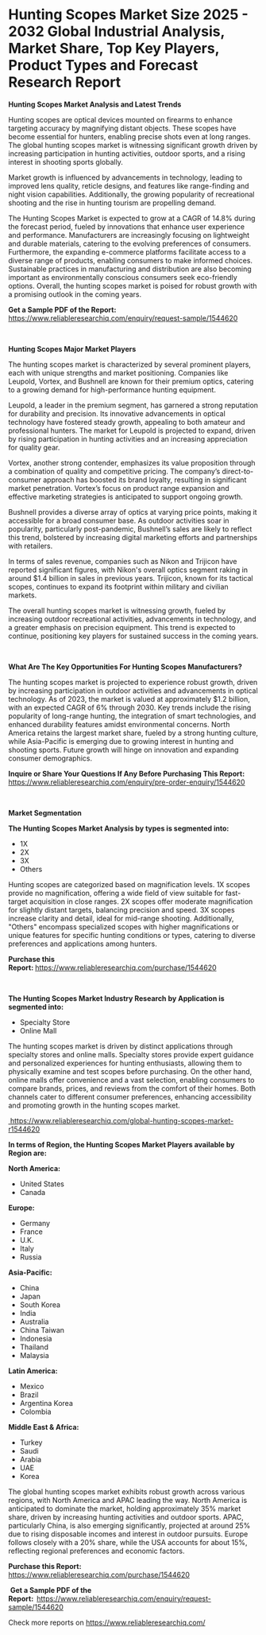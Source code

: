 <p><h1>Hunting Scopes Market Size 2025 - 2032 Global Industrial Analysis, Market Share, Top Key Players, Product Types and Forecast Research Report</h1></p><p><strong>Hunting Scopes Market Analysis and Latest Trends</strong></p>
<p><p>Hunting scopes are optical devices mounted on firearms to enhance targeting accuracy by magnifying distant objects. These scopes have become essential for hunters, enabling precise shots even at long ranges. The global hunting scopes market is witnessing significant growth driven by increasing participation in hunting activities, outdoor sports, and a rising interest in shooting sports globally.</p><p>Market growth is influenced by advancements in technology, leading to improved lens quality, reticle designs, and features like range-finding and night vision capabilities. Additionally, the growing popularity of recreational shooting and the rise in hunting tourism are propelling demand.</p><p>The Hunting Scopes Market is expected to grow at a CAGR of 14.8% during the forecast period, fueled by innovations that enhance user experience and performance. Manufacturers are increasingly focusing on lightweight and durable materials, catering to the evolving preferences of consumers. Furthermore, the expanding e-commerce platforms facilitate access to a diverse range of products, enabling consumers to make informed choices. Sustainable practices in manufacturing and distribution are also becoming important as environmentally conscious consumers seek eco-friendly options. Overall, the hunting scopes market is poised for robust growth with a promising outlook in the coming years.</p></p>
<p><strong>Get a Sample PDF of the Report:&nbsp;</strong> <a href="https://www.reliableresearchiq.com/enquiry/request-sample/1544620?utm_campaign=3282&utm_medium=2&utm_source=Github&utm_content=ia&utm_term=11042025&utm_id=hunting-scopes">https://www.reliableresearchiq.com/enquiry/request-sample/1544620</a></p>
<p>&nbsp;</p>
<p><strong>Hunting Scopes Major Market Players</strong></p>
<p><p>The hunting scopes market is characterized by several prominent players, each with unique strengths and market positioning. Companies like Leupold, Vortex, and Bushnell are known for their premium optics, catering to a growing demand for high-performance hunting equipment. </p><p>Leupold, a leader in the premium segment, has garnered a strong reputation for durability and precision. Its innovative advancements in optical technology have fostered steady growth, appealing to both amateur and professional hunters. The market for Leupold is projected to expand, driven by rising participation in hunting activities and an increasing appreciation for quality gear.</p><p>Vortex, another strong contender, emphasizes its value proposition through a combination of quality and competitive pricing. The company’s direct-to-consumer approach has boosted its brand loyalty, resulting in significant market penetration. Vortex’s focus on product range expansion and effective marketing strategies is anticipated to support ongoing growth.</p><p>Bushnell provides a diverse array of optics at varying price points, making it accessible for a broad consumer base. As outdoor activities soar in popularity, particularly post-pandemic, Bushnell’s sales are likely to reflect this trend, bolstered by increasing digital marketing efforts and partnerships with retailers.</p><p>In terms of sales revenue, companies such as Nikon and Trijicon have reported significant figures, with Nikon's overall optics segment raking in around $1.4 billion in sales in previous years. Trijicon, known for its tactical scopes, continues to expand its footprint within military and civilian markets.</p><p>The overall hunting scopes market is witnessing growth, fueled by increasing outdoor recreational activities, advancements in technology, and a greater emphasis on precision equipment. This trend is expected to continue, positioning key players for sustained success in the coming years.</p></p>
<p>&nbsp;</p>
<p><strong>What Are The Key Opportunities For Hunting Scopes Manufacturers?</strong></p>
<p><p>The hunting scopes market is projected to experience robust growth, driven by increasing participation in outdoor activities and advancements in optical technology. As of 2023, the market is valued at approximately $1.2 billion, with an expected CAGR of 6% through 2030. Key trends include the rising popularity of long-range hunting, the integration of smart technologies, and enhanced durability features amidst environmental concerns. North America retains the largest market share, fueled by a strong hunting culture, while Asia-Pacific is emerging due to growing interest in hunting and shooting sports. Future growth will hinge on innovation and expanding consumer demographics.</p></p>
<p><strong>Inquire or Share Your Questions If Any Before Purchasing This Report:</strong> <a href="https://www.reliableresearchiq.com/enquiry/pre-order-enquiry/1544620?utm_campaign=3282&utm_medium=2&utm_source=Github&utm_content=ia&utm_term=11042025&utm_id=hunting-scopes">https://www.reliableresearchiq.com/enquiry/pre-order-enquiry/1544620</a></p>
<p>&nbsp;</p>
<p><strong>Market Segmentation</strong></p>
<p><strong>The Hunting Scopes Market Analysis by types is segmented into:</strong></p>
<p><ul><li>1X</li><li>2X</li><li>3X</li><li>Others</li></ul></p>
<p><p>Hunting scopes are categorized based on magnification levels. 1X scopes provide no magnification, offering a wide field of view suitable for fast-target acquisition in close ranges. 2X scopes offer moderate magnification for slightly distant targets, balancing precision and speed. 3X scopes increase clarity and detail, ideal for mid-range shooting. Additionally, "Others" encompass specialized scopes with higher magnifications or unique features for specific hunting conditions or types, catering to diverse preferences and applications among hunters.</p></p>
<p><strong>Purchase this Report:&nbsp;</strong><a href="https://www.reliableresearchiq.com/purchase/1544620?utm_campaign=3282&utm_medium=2&utm_source=Github&utm_content=ia&utm_term=11042025&utm_id=hunting-scopes">https://www.reliableresearchiq.com/purchase/1544620</a></p>
<p>&nbsp;</p>
<p><strong>The Hunting Scopes Market Industry Research by Application is segmented into:</strong></p>
<p><ul><li>Specialty Store</li><li>Online Mall</li></ul></p>
<p><p>The hunting scopes market is driven by distinct applications through specialty stores and online malls. Specialty stores provide expert guidance and personalized experiences for hunting enthusiasts, allowing them to physically examine and test scopes before purchasing. On the other hand, online malls offer convenience and a vast selection, enabling consumers to compare brands, prices, and reviews from the comfort of their homes. Both channels cater to different consumer preferences, enhancing accessibility and promoting growth in the hunting scopes market.</p></p>
<p><a href="https://www.reliableresearchiq.com/global-hunting-scopes-market-r1544620?utm_campaign=3282&utm_medium=2&utm_source=Github&utm_content=ia&utm_term=11042025&utm_id=hunting-scopes">&nbsp;https://www.reliableresearchiq.com/global-hunting-scopes-market-r1544620</a></p>
<p><strong>In terms of Region, the Hunting Scopes Market Players available by Region are:</strong></p>
<p>
    <p> <strong> North America: </strong>
        <ul>
            <li>United States</li>
            <li>Canada</li>
        </ul>
        </p> 
    <p> <strong> Europe: </strong>
        <ul>
            <li>Germany</li>
            <li>France</li>
            <li>U.K.</li>
            <li>Italy</li>
            <li>Russia</li>
        </ul>
        </p> 
    <p> <strong> Asia-Pacific: </strong>
        <ul>
            <li>China</li>
            <li>Japan</li>
            <li>South Korea</li>
            <li>India</li>
            <li>Australia</li>
            <li>China Taiwan</li>
            <li>Indonesia</li>
            <li>Thailand</li>
            <li>Malaysia</li>
        </ul>
        </p> 
    <p> <strong> Latin America: </strong>
        <ul>
            <li>Mexico</li>
            <li>Brazil</li>
            <li>Argentina Korea</li>
            <li>Colombia</li>
        </ul>
        </p> 
    <p> <strong> Middle East & Africa: </strong>
        <ul>
            <li>Turkey</li>
            <li>Saudi</li>
            <li>Arabia</li>
            <li>UAE</li>
            <li>Korea</li>
        </ul>
    </p>
    </p>
<p><p>The global hunting scopes market exhibits robust growth across various regions, with North America and APAC leading the way. North America is anticipated to dominate the market, holding approximately 35% market share, driven by increasing hunting activities and outdoor sports. APAC, particularly China, is also emerging significantly, projected at around 25% due to rising disposable incomes and interest in outdoor pursuits. Europe follows closely with a 20% share, while the USA accounts for about 15%, reflecting regional preferences and economic factors.</p></p>
<p><strong>Purchase this Report: </strong><a href="https://www.reliableresearchiq.com/purchase/1544620?utm_campaign=3282&utm_medium=2&utm_source=Github&utm_content=ia&utm_term=11042025&utm_id=hunting-scopes">https://www.reliableresearchiq.com/purchase/1544620</a></p>
<p>&nbsp;<strong>Get a Sample PDF of the Report:&nbsp;&nbsp;</strong><a href="https://www.reliableresearchiq.com/enquiry/request-sample/1544620?utm_campaign=3282&utm_medium=2&utm_source=Github&utm_content=ia&utm_term=11042025&utm_id=hunting-scopes">https://www.reliableresearchiq.com/enquiry/request-sample/1544620</a></p>
<p><strong></strong></p>
<p>Check more reports on <a href="https://www.reliableresearchiq.com/?utm_campaign=3282&utm_medium=2&utm_source=Github&utm_content=ia&utm_term=11042025&utm_id=hunting-scopes">https://www.reliableresearchiq.com/</a></p>